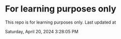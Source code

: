 # For learning purposes only
This repo is for learning purposes only.
Last updated at

Saturday, April 20, 2024 3:28:05 PM

